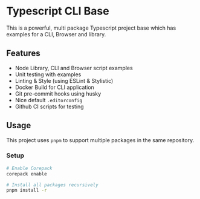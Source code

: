 # Typescript CLI Base

This is a powerful, multi package Typescript project base which has examples for a CLI, Browser and library.

## Features

* Node Library, CLI and Browser script examples
* Unit testing with examples
* Linting & Style (using ESLint & Stylistic)
* Docker Build for CLI application
* Git pre-commit hooks using husky
* Nice default `.editorconfig`
* Github CI scripts for testing

## Usage

This project uses `pnpm` to support multiple packages in the same repository.

### Setup

```bash
# Enable Corepack
corepack enable

# Install all packages recursively
pnpm install -r
```

